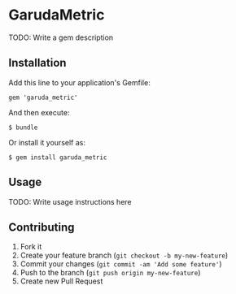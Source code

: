# GarudaMetric

TODO: Write a gem description

## Installation

Add this line to your application's Gemfile:

    gem 'garuda_metric'

And then execute:

    $ bundle

Or install it yourself as:

    $ gem install garuda_metric

## Usage

TODO: Write usage instructions here

## Contributing

1. Fork it
2. Create your feature branch (`git checkout -b my-new-feature`)
3. Commit your changes (`git commit -am 'Add some feature'`)
4. Push to the branch (`git push origin my-new-feature`)
5. Create new Pull Request
